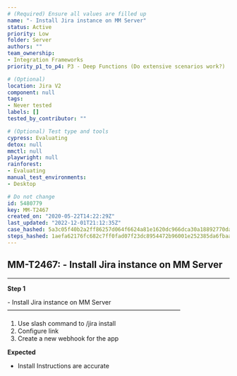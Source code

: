 ```yaml
---
# (Required) Ensure all values are filled up
name: "- Install Jira instance on MM Server"
status: Active
priority: Low
folder: Server
authors: ""
team_ownership:
- Integration Frameworks
priority_p1_to_p4: P3 - Deep Functions (Do extensive scenarios work?)

# (Optional)
location: Jira V2
component: null
tags:
- Never tested
labels: []
tested_by_contributor: ""

# (Optional) Test type and tools
cypress: Evaluating
detox: null
mmctl: null
playwright: null
rainforest:
- Evaluating
manual_test_environments:
- Desktop

# Do not change
id: 5480779
key: MM-T2467
created_on: "2020-05-22T14:22:29Z"
last_updated: "2022-12-01T21:12:35Z"
case_hashed: 5a3c05f40b2a2ff86257d064f6624a81e1620dc966dca30a18892770dad0b141d51adf200036850a75a545fa209fbc24
steps_hashed: 1aefa62176fc682c7ff0fad07f23dc8954472b96001e252385da6fbaa2bbb7c68b600af17e186a2278d7a51e4a87958a
---
```


<!-- (Auto-generated) Based on frontmatter's "key" and "name" -->

## MM-T2467: - Install Jira instance on MM Server

---

**Step 1**

\- Install Jira instance on MM Server\
————————————————————————————

1. Use slash command to /jira install
2. Configure link
3. Create a new webhook for the app

**Expected**

- Install Instructions are accurate
